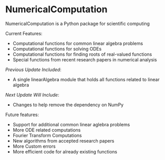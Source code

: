 <h1> NumericalComputation </h1>

NumericalComputation is a Python package for scientific computing

Current Features:
* Computational functions for common linear algebra problems
* Computational functions for solving ODEs
* Computational functions for finding roots of real-valued functions
* Special functions from recent research papers in numerical analysis

*Previous Update Included*:
* A single linearAlgebra module that holds all functions related to linear algebra

*Next Update Will Include*:
* Changes to help remove the dependency on NumPy

Future features:
* Support for additional common linear aglebra problems
* More ODE related computations
* Fourier Transform Computations
* New algorithms from accepted research papers
* More Custom errors
* More efficient code for already existing functions
